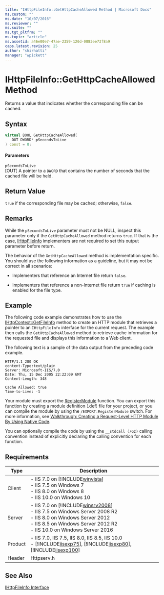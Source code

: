 ```yaml
---
title: "IHttpFileInfo::GetHttpCacheAllowed Method | Microsoft Docs"
ms.custom: ""
ms.date: "10/07/2016"
ms.reviewer: ""
ms.suite: ""
ms.tgt_pltfrm: ""
ms.topic: "article"
ms.assetid: a46e00e7-47ae-2359-120d-0883ee73f8a9
caps.latest.revision: 25
author: "shirhatti"
manager: "wpickett"
---
```

# IHttpFileInfo::GetHttpCacheAllowed Method
Returns a value that indicates whether the corresponding file can be cached.  
  
## Syntax  
  
```cpp  
virtual BOOL GetHttpCacheAllowed(  
   OUT DWORD* pSecondsToLive  
) const = 0;  
```  
  
#### Parameters  
 `pSecondsToLive`  
 [OUT] A pointer to a `DWORD` that contains the number of seconds that the cached file will be held.  
  
## Return Value  
 `true` if the corresponding file may be cached; otherwise, `false`.  
  
## Remarks  
 While the `pSecondsToLive` parameter must not be NULL, inspect this parameter only if the `GetHttpCacheAllowed` method returns `true`. If that is the case, [IHttpFileInfo](../../web-development-reference\webdev-native-api-reference/ihttpfileinfo-interface.md) implementers are not required to set this output parameter before return.  
  
 The behavior of the `GetHttpCacheAllowed` method is implementation specific. You should use the following information as a guideline, but it may not be correct in all scenarios:  
  
-   Implementers that reference an Internet file return `false`.  
  
-   Implementers that reference a non-Internet file return `true` if caching is enabled for the file type.  
  
## Example  
 The following code example demonstrates how to use the [IHttpContext::GetFileInfo](../../web-development-reference\webdev-native-api-reference/ihttpcontext-getfileinfo-method.md) method to create an HTTP module that retrieves a pointer to an `IHttpFileInfo` interface for the current request. The example then calls the `GetHttpCacheAllowed` method to retrieve cache information for the requested file and displays this information to a Web client.  
  
<!-- TODO: review snippet reference  [!CODE [IHttpFileInfo#9](IHttpFileInfo#9)]  -->  
  
 The following text is a sample of the data output from the preceding code example.  
  
```  
HTTP/1.1 200 OK  
content-Type:text/plain  
Server: Microsoft-IIS/7.0  
Date: Thu, 15 Dec 2005 22:22:09 GMT  
Content-Length: 348  
  
Cache Allowed: true  
Time-to-Live: -1  
```  
  
 Your module must export the [RegisterModule](../../web-development-reference\webdev-native-api-reference/pfn-registermodule-function.md) function. You can export this function by creating a module definition (.def) file for your project, or you can compile the module by using the `/EXPORT:RegisterModule` switch. For more information, see [Walkthrough: Creating a Request-Level HTTP Module By Using Native Code](../../web-development-reference\native-code-development-overview\walkthrough-creating-a-request-level-http-module-by-using-native-code.md).  
  
 You can optionally compile the code by using the `__stdcall (/Gz)` calling convention instead of explicitly declaring the calling convention for each function.  
  
## Requirements  
  
|Type|Description|  
|----------|-----------------|  
|Client|-   IIS 7.0 on [!INCLUDE[winvista](../../wmi-provider/includes/winvista-md.md)]<br />-   IIS 7.5 on Windows 7<br />-   IIS 8.0 on Windows 8<br />-   IIS 10.0 on Windows 10|  
|Server|-   IIS 7.0 on [!INCLUDE[winsrv2008](../../wmi-provider/includes/winsrv2008-md.md)]<br />-   IIS 7.5 on Windows Server 2008 R2<br />-   IIS 8.0 on Windows Server 2012<br />-   IIS 8.5 on Windows Server 2012 R2<br />-   IIS 10.0 on Windows Server 2016|  
|Product|-   IIS 7.0, IIS 7.5, IIS 8.0, IIS 8.5, IIS 10.0<br />-   [!INCLUDE[iisexp75](../../web-development-reference/native-code-api-reference/includes/iisexp75-md.md)], [!INCLUDE[iisexp80](../../web-development-reference/native-code-api-reference/includes/iisexp80-md.md)], [!INCLUDE[iisexp100](../../web-development-reference/native-code-api-reference/includes/iisexp100-md.md)]|  
|Header|Httpserv.h|  
  
## See Also  
 [IHttpFileInfo Interface](../../web-development-reference\webdev-native-api-reference/ihttpfileinfo-interface.md)